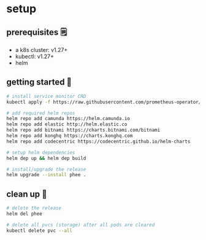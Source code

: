 # setup

## prerequisites 🗒️

- a k8s cluster: v1.27+
- kubectl: v1.27+
- helm

## getting started 🚀

```sh
# install service monitor CRD
kubectl apply -f https://raw.githubusercontent.com/prometheus-operator/prometheus-operator/main/example/prometheus-operator-crd/monitoring.coreos.com_servicemonitors.yaml

# add required helm repos
helm repo add camunda https://helm.camunda.io
helm repo add elastic http://helm.elastic.co
helm repo add bitnami https://charts.bitnami.com/bitnami
helm repo add konghq https://charts.konghq.com
helm repo add codecentric https://codecentric.github.io/helm-charts

# setup helm dependencies
helm dep up && helm dep build

# install/upgrade the release
helm upgrade --install phee .
```

## clean up 🧹

```sh
# delete the release
helm del phee

# delete all pvcs (storage) after all pods are cleared
kubectl delete pvc --all
```
